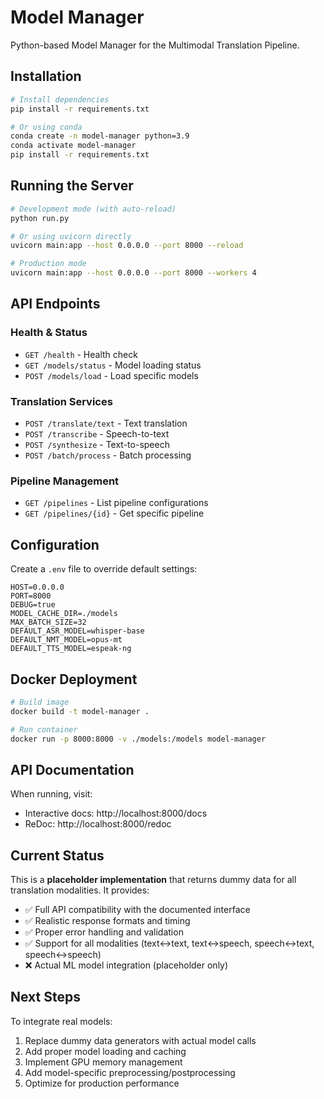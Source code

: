 # Model Manager

Python-based Model Manager for the Multimodal Translation Pipeline.

## Installation

```bash
# Install dependencies
pip install -r requirements.txt

# Or using conda
conda create -n model-manager python=3.9
conda activate model-manager
pip install -r requirements.txt
```

## Running the Server

```bash
# Development mode (with auto-reload)
python run.py

# Or using uvicorn directly
uvicorn main:app --host 0.0.0.0 --port 8000 --reload

# Production mode
uvicorn main:app --host 0.0.0.0 --port 8000 --workers 4
```

## API Endpoints

### Health & Status
- `GET /health` - Health check
- `GET /models/status` - Model loading status  
- `POST /models/load` - Load specific models

### Translation Services
- `POST /translate/text` - Text translation
- `POST /transcribe` - Speech-to-text
- `POST /synthesize` - Text-to-speech
- `POST /batch/process` - Batch processing

### Pipeline Management
- `GET /pipelines` - List pipeline configurations
- `GET /pipelines/{id}` - Get specific pipeline

## Configuration

Create a `.env` file to override default settings:

```env
HOST=0.0.0.0
PORT=8000
DEBUG=true
MODEL_CACHE_DIR=./models
MAX_BATCH_SIZE=32
DEFAULT_ASR_MODEL=whisper-base
DEFAULT_NMT_MODEL=opus-mt
DEFAULT_TTS_MODEL=espeak-ng
```

## Docker Deployment

```bash
# Build image
docker build -t model-manager .

# Run container
docker run -p 8000:8000 -v ./models:/models model-manager
```

## API Documentation

When running, visit:
- Interactive docs: http://localhost:8000/docs
- ReDoc: http://localhost:8000/redoc

## Current Status

This is a **placeholder implementation** that returns dummy data for all translation modalities. It provides:

- ✅ Full API compatibility with the documented interface
- ✅ Realistic response formats and timing
- ✅ Proper error handling and validation
- ✅ Support for all modalities (text↔text, text↔speech, speech↔text, speech↔speech)
- ❌ Actual ML model integration (placeholder only)

## Next Steps

To integrate real models:

1. Replace dummy data generators with actual model calls
2. Add proper model loading and caching
3. Implement GPU memory management
4. Add model-specific preprocessing/postprocessing
5. Optimize for production performance